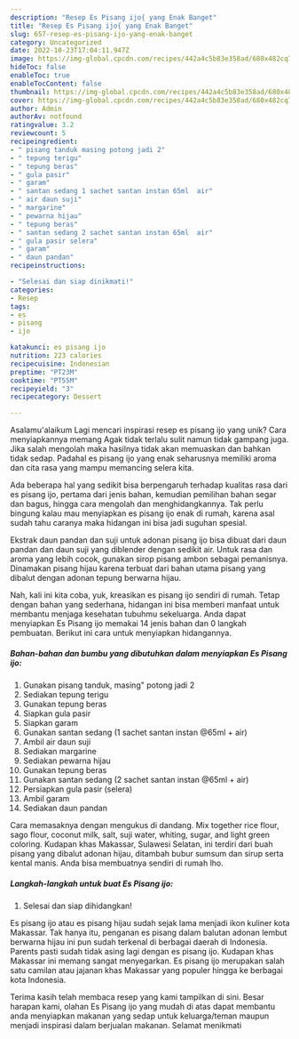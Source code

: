 ```yaml
---
description: "Resep Es Pisang ijo{ yang Enak Banget"
title: "Resep Es Pisang ijo{ yang Enak Banget"
slug: 657-resep-es-pisang-ijo-yang-enak-banget
category: Uncategorized
date: 2022-10-23T17:04:11.947Z
image: https://img-global.cpcdn.com/recipes/442a4c5b83e358ad/680x482cq70/es-pisang-ijo-foto-resep-utama.jpg
hideToc: false
enableToc: true
enableTocContent: false
thumbnail: https://img-global.cpcdn.com/recipes/442a4c5b83e358ad/680x482cq70/es-pisang-ijo-foto-resep-utama.jpg
cover: https://img-global.cpcdn.com/recipes/442a4c5b83e358ad/680x482cq70/es-pisang-ijo-foto-resep-utama.jpg
author: Admin
authorAv: notfound
ratingvalue: 3.2
reviewcount: 5
recipeingredient:
- " pisang tanduk masing potong jadi 2"
- " tepung terigu"
- " tepung beras"
- " gula pasir"
- " garam"
- " santan sedang 1 sachet santan instan 65ml  air"
- " air daun suji"
- " margarine"
- " pewarna hijau"
- " tepung beras"
- " santan sedang 2 sachet santan instan 65ml  air"
- " gula pasir selera"
- " garam"
- " daun pandan"
recipeinstructions:

- "Selesai dan siap dinikmati!"
categories:
- Resep
tags:
- es
- pisang
- ijo

katakunci: es pisang ijo 
nutrition: 223 calories
recipecuisine: Indonesian
preptime: "PT23M"
cooktime: "PT55M"
recipeyield: "3"
recipecategory: Dessert

---
```



Asalamu'alaikum Lagi mencari inspirasi resep es pisang ijo yang unik? Cara menyiapkannya memang Agak tidak terlalu sulit namun tidak gampang juga. Jika salah mengolah maka hasilnya tidak akan memuaskan dan bahkan tidak sedap. Padahal es pisang ijo yang enak seharusnya memiliki aroma dan cita rasa yang mampu memancing selera kita.


Ada beberapa hal yang sedikit bisa berpengaruh terhadap kualitas rasa dari es pisang ijo, pertama dari jenis bahan, kemudian pemilihan bahan segar dan bagus, hingga cara mengolah dan menghidangkannya. Tak perlu bingung kalau mau menyiapkan es pisang ijo enak di rumah, karena asal sudah tahu caranya maka hidangan ini bisa jadi suguhan spesial.

Ekstrak daun pandan dan suji untuk adonan pisang ijo bisa dibuat dari daun pandan dan daun suji yang diblender dengan sedikit air. Untuk rasa dan aroma yang lebih cocok, gunakan sirop pisang ambon sebagai pemanisnya. Dinamakan pisang hijau karena terbuat dari bahan utama pisang yang dibalut dengan adonan tepung berwarna hijau.


Nah, kali ini kita coba, yuk, kreasikan es pisang ijo sendiri di rumah. Tetap dengan bahan yang sederhana, hidangan ini bisa memberi manfaat untuk membantu menjaga kesehatan tubuhmu sekeluarga. Anda dapat menyiapkan Es Pisang ijo memakai 14 jenis bahan dan 0 langkah pembuatan. Berikut ini cara untuk menyiapkan hidangannya.

<!--inarticleads1-->

##### Bahan-bahan dan bumbu yang dibutuhkan dalam menyiapkan Es Pisang ijo:

1. Gunakan  pisang tanduk, masing&#34; potong jadi 2
1. Sediakan  tepung terigu
1. Gunakan  tepung beras
1. Siapkan  gula pasir
1. Siapkan  garam
1. Gunakan  santan sedang (1 sachet santan instan @65ml + air)
1. Ambil  air daun suji
1. Sediakan  margarine
1. Sediakan  pewarna hijau
1. Gunakan  tepung beras
1. Gunakan  santan sedang (2 sachet santan instan @65ml + air)
1. Persiapkan  gula pasir (selera)
1. Ambil  garam
1. Sediakan  daun pandan


Cara memasaknya dengan mengukus di dandang. Mix together rice flour, sago flour, coconut milk, salt, suji water, whiting, sugar, and light green coloring. Kudapan khas Makassar, Sulawesi Selatan, ini terdiri dari buah pisang yang dibalut adonan hijau, ditambah bubur sumsum dan sirup serta kental manis. Anda bisa membuatnya sendiri di rumah lho. 

<!--inarticleads2-->

##### Langkah-langkah untuk buat Es Pisang ijo:


1. Selesai dan siap dihidangkan!

Es pisang ijo atau es pisang hijau sudah sejak lama menjadi ikon kuliner kota Makassar. Tak hanya itu, penganan es pisang dalam balutan adonan lembut berwarna hijau ini pun sudah terkenal di berbagai daerah di Indonesia. Parents pasti sudah tidak asing lagi dengan es pisang ijo. Kudapan khas Makassar ini memang sangat menyegarkan. Es pisang ijo merupakan salah satu camilan atau jajanan khas Makassar yang populer hingga ke berbagai kota Indonesia. 

Terima kasih telah membaca resep yang kami tampilkan di sini. Besar harapan kami, olahan Es Pisang ijo yang mudah di atas dapat membantu anda menyiapkan makanan yang sedap untuk keluarga/teman maupun menjadi inspirasi dalam berjualan makanan. Selamat menikmati

